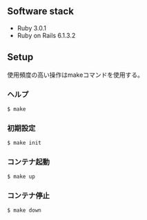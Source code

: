 ## Software stack
- Ruby 3.0.1
- Ruby on Rails 6.1.3.2

## Setup
使用頻度の高い操作はmakeコマンドを使用する。

### ヘルプ
```bash
$ make
```

### 初期設定
```bash
$ make init
```

### コンテナ起動
```bash
$ make up
```

### コンテナ停止
```bash
$ make down
```
